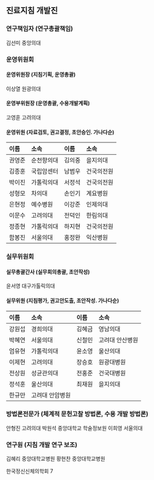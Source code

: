 ## 진료지침 개발진

### 연구책임자 (연구총괄책임)

김선미 중앙의대

### 운영위원회

#### 운영위원장 (지침기획, 운영총괄)

이상열 원광의대

#### 운영부위원장 (운영총괄, 수용개발계획)

고영훈 고려의대

#### 운영위원 (자료검토, 권고결정, 초안승인. 가나다순)

| 이름    | 소속          | 이름    | 소속          |
| :------ | :------------ | :------ | :------------ |
| 권영준  | 순천향의대    | 김의중  | 을지의대      |
| 김종훈  | 국립암센터    | 남범우  | 건국의전원    |
| 박이진  | 가톨릭의대    | 서정석  | 건국의전원    |
| 성형모  | 차의대        | 손인기  | 계요병원      |
| 은현정  | 예수병원      | 이강준  | 인제의대      |
| 이문수  | 고려의대      | 전덕인  | 한림의대      |
| 정종현  | 가톨릭의대    | 하지현  | 건국의전원    |
| 함봉진  | 서울의대      | 홍정완  | 익산병원      |

### 실무위원회

#### 실무총괄간사 (실무회의총괄, 초안작성)

윤서영 대구가톨릭의대

#### 실무위원 (지침평가, 권고안도출, 초안작성. 가나다순)

| 이름    | 소속                | 이름    | 소속              |
| :------ | :------------------ | :------ | :---------------- |
| 강원섭  | 경희의대            | 김혜금  | 영남의대          |
| 박혜연  | 서울의대            | 신철민  | 고려대 안산병원   |
| 엄유현  | 가톨릭의대          | 윤소영  | 울산의대          |
| 이제현  | 고려의대            | 장승호  | 원광대병원        |
| 전상원  | 성균관의대          | 전홍준  | 건국대병원        |
| 정석훈  | 울산의대            | 최재원  | 을지의대          |
| 한규만  | 고려대 안암병원     |         |                   |

### 방법론전문가 (체계적 문헌고찰 방법론, 수용 개발 방법론)

안형진 고려의대
박원석 중앙대학교 학술정보원
이희영 서울의대

### 연구원 (지침 개발 연구 보조)

김혜리 중앙대학교병원
황현찬 중앙대학교병원

한국정신신체의학회
<PAGE>7